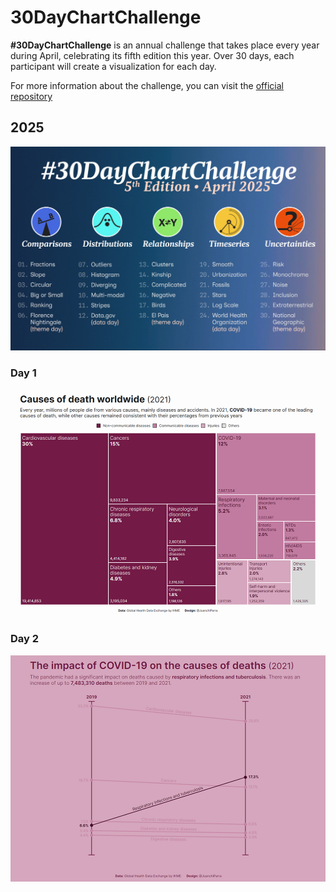 # 30DayChartChallenge

**#30DayChartChallenge** is an annual challenge that takes place every year during April, celebrating its fifth edition this year. Over 30 days, each participant will create a visualization for each day.

For more information about the challenge, you can visit the [official repository](https://github.com/30DayChartChallenge)
## 2025

![prompts](https://github.com/juanchiparra/30daychartchallenge/blob/main/2025/prompts.jpg)

### Day 1
![Challenge 01](https://github.com/juanchiparra/30daychartchallenge/blob/main/2025/V01/treemap.png)

### Day 2
![Challenge 02](https://github.com/juanchiparra/30daychartchallenge/blob/main/2025/V02/slope.png)
